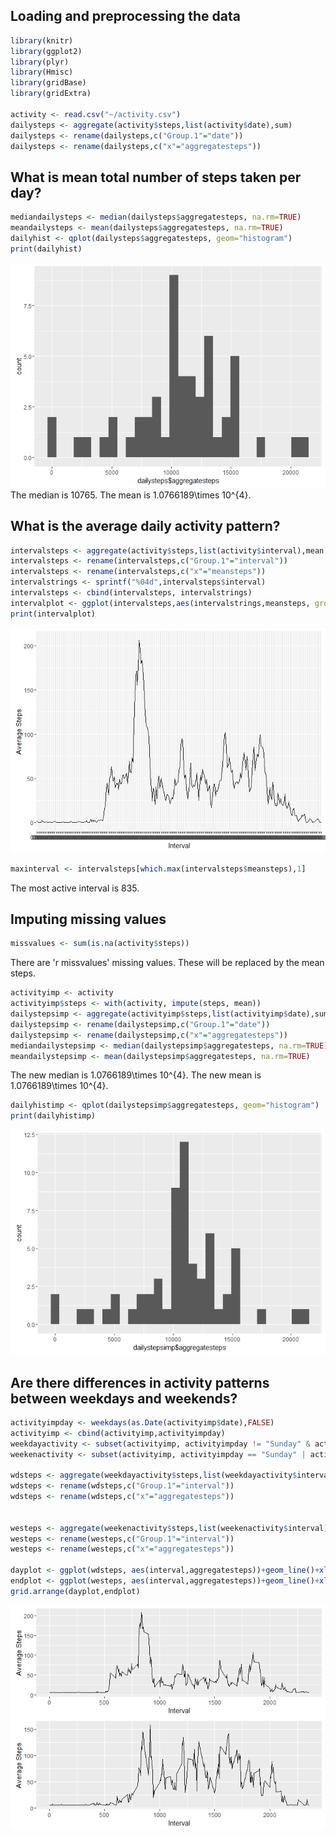 ## Loading and preprocessing the data

```r
library(knitr)
library(ggplot2)
library(plyr)
library(Hmisc)
library(gridBase)
library(gridExtra)

activity <- read.csv("~/activity.csv")
dailysteps <- aggregate(activity$steps,list(activity$date),sum)
dailysteps <- rename(dailysteps,c("Group.1"="date"))
dailysteps <- rename(dailysteps,c("x"="aggregatesteps"))
```

## What is mean total number of steps taken per day?

```r
mediandailysteps <- median(dailysteps$aggregatesteps, na.rm=TRUE)
meandailysteps <- mean(dailysteps$aggregatesteps, na.rm=TRUE)
dailyhist <- qplot(dailysteps$aggregatesteps, geom="histogram") 
print(dailyhist)
```

![](PA1_template_files/figure-html/unnamed-chunk-2-1.png)<!-- -->
The  median is 10765. The mean is 1.0766189\times 10^{4}.

## What is the average daily activity pattern?

```r
intervalsteps <- aggregate(activity$steps,list(activity$interval),mean,na.rm = TRUE)
intervalsteps <- rename(intervalsteps,c("Group.1"="interval"))
intervalsteps <- rename(intervalsteps,c("x"="meansteps"))
intervalstrings <- sprintf("%04d",intervalsteps$interval)
intervalsteps <- cbind(intervalsteps, intervalstrings)
intervalplot <- ggplot(intervalsteps,aes(intervalstrings,meansteps, group=1))+geom_line()+xlab("Interval")+ylab("Average Steps")
print(intervalplot)
```

![](PA1_template_files/figure-html/unnamed-chunk-3-1.png)<!-- -->

```r
maxinterval <- intervalsteps[which.max(intervalsteps$meansteps),1]
```
The most active interval is 835.

## Imputing missing values

```r
missvalues <- sum(is.na(activity$steps))
```
There are 'r missvalues' missing values. These will be replaced by the mean steps.

```r
activityimp <- activity
activityimp$steps <- with(activity, impute(steps, mean))
dailystepsimp <- aggregate(activityimp$steps,list(activityimp$date),sum)
dailystepsimp <- rename(dailystepsimp,c("Group.1"="date"))
dailystepsimp <- rename(dailystepsimp,c("x"="aggregatesteps"))
mediandailystepsimp <- median(dailystepsimp$aggregatesteps, na.rm=TRUE)
meandailystepsimp <- mean(dailystepsimp$aggregatesteps, na.rm=TRUE)
```
The new median is 1.0766189\times 10^{4}. The new mean is 1.0766189\times 10^{4}.

```r
dailyhistimp <- qplot(dailystepsimp$aggregatesteps, geom="histogram")
print(dailyhistimp)
```

![](PA1_template_files/figure-html/unnamed-chunk-6-1.png)<!-- -->

## Are there differences in activity patterns between weekdays and weekends?

```r
activityimpday <- weekdays(as.Date(activityimp$date),FALSE)
activityimp <- cbind(activityimp,activityimpday)
weekdayactivity <- subset(activityimp, activityimpday != "Sunday" & activityimpday != "Saturday")
weekenactivity <- subset(activityimp, activityimpday == "Sunday" | activityimpday == "Saturday")

wdsteps <- aggregate(weekdayactivity$steps,list(weekdayactivity$interval),mean)
wdsteps <- rename(wdsteps,c("Group.1"="interval"))
wdsteps <- rename(wdsteps,c("x"="aggregatesteps"))


westeps <- aggregate(weekenactivity$steps,list(weekenactivity$interval),mean)
westeps <- rename(westeps,c("Group.1"="interval"))
westeps <- rename(westeps,c("x"="aggregatesteps"))

dayplot <- ggplot(wdsteps, aes(interval,aggregatesteps))+geom_line()+xlab("Interval")+ylab("Average Steps")
endplot <- ggplot(westeps, aes(interval,aggregatesteps))+geom_line()+xlab("Interval")+ylab("Average Steps")
grid.arrange(dayplot,endplot)
```

![](PA1_template_files/figure-html/unnamed-chunk-7-1.png)<!-- -->
